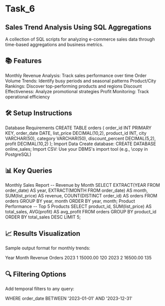 # Task_6
## Sales Trend Analysis Using SQL Aggregations
A collection of SQL scripts for analyzing e-commerce sales data through time-based aggregations and business metrics.

## 📚 Features
Monthly Revenue Analysis: Track sales performance over time
Order Volume Trends: Identify busy periods and seasonal patterns
Product/City Rankings: Discover top-performing products and regions
Discount Effectiveness: Analyze promotional strategies
Profit Monitoring: Track operational efficiency
## 🛠️ Setup Instructions
Database Requirements
CREATE TABLE orders (
    order_id INT PRIMARY KEY,
    order_date DATE,
    list_price DECIMAL(10,2),
    product_id INT,
    city VARCHAR(50),
    category VARCHAR(50),
    discount_percent DECIMAL(5,2),
    profit DECIMAL(10,2)
);
Import Data
Create database: CREATE DATABASE online_sales;
Import CSV: Use your DBMS's import tool (e.g., \copy in PostgreSQL)
## 📊 Key Queries
Monthly Sales Report
-- Revenue by Month
SELECT 
  EXTRACT(YEAR FROM order_date) AS year,
  EXTRACT(MONTH FROM order_date) AS month,
  SUM(list_price) AS revenue,
  COUNT(DISTINCT order_id) AS orders
FROM orders
GROUP BY year, month
ORDER BY year, month;
Product Performance
-- Top 5 Products
SELECT
  product_id,
  SUM(list_price) AS total_sales,
  AVG(profit) AS avg_profit
FROM orders
GROUP BY product_id
ORDER BY total_sales DESC
LIMIT 5;
## 📈 Results Visualization
Sample output format for monthly trends:

Year	Month	Revenue	Orders
2023	1	15000.00	120
2023	2	16500.00	135
## 🔍 Filtering Options
Add temporal filters to any query:

WHERE order_date BETWEEN '2023-01-01' AND '2023-12-31'
